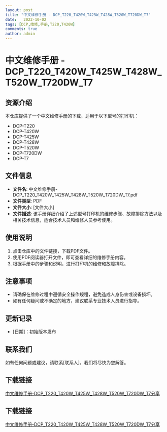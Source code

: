 ```yaml
---
layout: post
title: "中文维修手册 - DCP_T220_T420W_T425W_T428W_T520W_T720DW_T7"
date:   2022-10-02
tags: [DCP,维修,手册,T220,T420W]
comments: true
author: admin
---
```

# 中文维修手册 - DCP_T220_T420W_T425W_T428W_T520W_T720DW_T7

## 资源介绍

本仓库提供了一个中文维修手册的下载，适用于以下型号的打印机：

- DCP-T220
- DCP-T420W
- DCP-T425W
- DCP-T428W
- DCP-T520W
- DCP-T720DW
- DCP-T7

## 文件信息

- **文件名**: 中文维修手册-DCP_T220_T420W_T425W_T428W_T520W_T720DW_T7.pdf
- **文件类型**: PDF
- **文件大小**: [文件大小]
- **文件描述**: 该手册详细介绍了上述型号打印机的维修步骤、故障排除方法以及相关技术信息，适合技术人员和维修人员参考使用。

## 使用说明

1. 点击仓库中的文件链接，下载PDF文件。
2. 使用PDF阅读器打开文件，即可查看详细的维修手册内容。
3. 根据手册中的步骤和说明，进行打印机的维修和故障排除。

## 注意事项

- 请确保在维修过程中遵循安全操作规程，避免造成人身伤害或设备损坏。
- 如有任何疑问或不确定的地方，建议联系专业技术人员进行指导。

## 更新记录

- [日期]：初始版本发布

## 联系我们

如有任何问题或建议，请联系[联系人]，我们将尽快为您解答。

## 下载链接

[中文维修手册-DCP_T220_T420W_T425W_T428W_T520W_T720DW_T7分享](https://pan.quark.cn/s/5168454d8aee)

## 下载链接

[中文维修手册-DCP_T220_T420W_T425W_T428W_T520W_T720DW_T7分享](https://pan.quark.cn/s/f2aff4aaefe4)